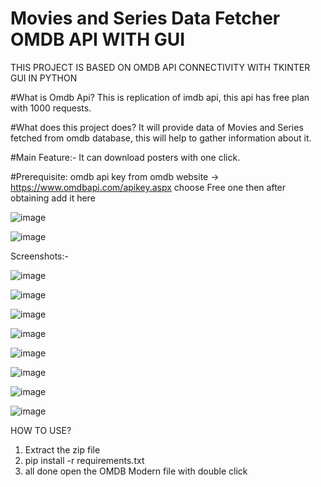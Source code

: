 # Movies and Series Data Fetcher  OMDB API WITH GUI

THIS PROJECT IS BASED ON OMDB API CONNECTIVITY WITH TKINTER GUI IN PYTHON

#What is Omdb Api?
This is replication of imdb api, this api has free plan with 1000 requests.

#What does this project does?
It will provide data of Movies and Series fetched from omdb database, this will help to gather information about it.

#Main Feature:-
It can download posters with one click.

#Prerequisite:
omdb api key from omdb website -> https://www.omdbapi.com/apikey.aspx
choose Free one
then after obtaining add it here

![image](https://github.com/Gautam-Pra/Movies-and-Series-Data-Fetcher--OMDB-API/assets/84336961/103bb3b0-8dfc-4c6d-aa35-2f4e2ede1ca3)


![image](https://github.com/Gautam-Pra/Movies-and-Series-Data-Fetcher--OMDB-API/assets/84336961/35085d37-18b2-41c8-b2fd-2f8dcfeb31a5)


Screenshots:-


![image](https://github.com/Gautam-Pra/Movies-and-Series-Data-Fetcher--OMDB-API/assets/84336961/61ec9be0-5eda-4eaa-be1f-cb8bf9a377b1)


![image](https://github.com/Gautam-Pra/Movies-and-Series-Data-Fetcher--OMDB-API/assets/84336961/745be4ec-7d32-42e3-be1d-e32792e001d8)


![image](https://github.com/Gautam-Pra/Movies-and-Series-Data-Fetcher--OMDB-API/assets/84336961/213329d4-f152-4814-a3ab-10dc4edc4334)


![image](https://github.com/Gautam-Pra/Movies-and-Series-Data-Fetcher--OMDB-API/assets/84336961/ce1b8f36-bb12-4b00-ab9a-11b782d478d0)


![image](https://github.com/Gautam-Pra/Movies-and-Series-Data-Fetcher--OMDB-API/assets/84336961/5a141a3a-ea4c-48a9-a651-35ea0c22c235)


![image](https://github.com/Gautam-Pra/Movies-and-Series-Data-Fetcher--OMDB-API/assets/84336961/b6b68f05-d9eb-4ecf-a410-9f86c1990ca3)


![image](https://github.com/Gautam-Pra/Movies-and-Series-Data-Fetcher--OMDB-API/assets/84336961/f54f4728-7a15-4751-874e-a921422c545b)


![image](https://github.com/Gautam-Pra/Movies-and-Series-Data-Fetcher--OMDB-API/assets/84336961/2fbfacb7-5f4c-4d74-9bfc-6f3fe3e799a8)


HOW TO USE?
1) Extract the zip file
2) pip install -r requirements.txt
3) all done open the OMDB Modern file with double click
